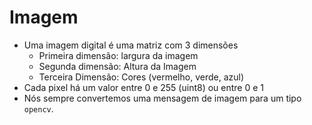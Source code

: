 # Imagem
- Uma imagem digital é uma matriz com 3 dimensões
    - Primeira dimensão: largura da imagem
    - Segunda dimensão: Altura da Imagem
    - Terceira Dimensão: Cores (vermelho, verde, azul)
- Cada pixel há um valor entre 0 e 255 (uint8) ou entre 0 e 1
- Nós sempre convertemos uma mensagem de imagem para um tipo `opencv`.